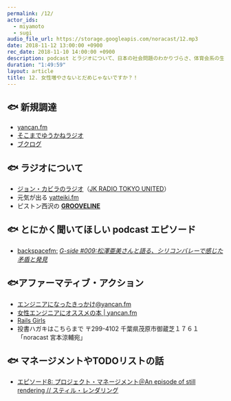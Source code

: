 ```yaml
---
permalink: /12/
actor_ids:
  - miyamoto
  - sugi
audio_file_url: https://storage.googleapis.com/noracast/12.mp3
date: 2018-11-12 13:00:00 +0900
rec_date: 2018-11-10 14:00:00 +0900
description: podcast とラジオについて、日本の社会問題のわかりづらさ、体育会系の生存者バイアス、歴史ある差別に対するアファーマティブ・アクション、マネージメントやTODOリスト、などについて話しました。
duration: "1:49:59"
layout: article
title: 12. 女性増やさないとだめじゃないですか？！
---
```


## 🐟 新規調達
- [yancan.fm](https://www.yancan.tech/)
- [そこまでゆうかねラジオ](https://anchor.fm/yukaneradio)
- [ブクログ](https://booklog.jp/)


## 🐟 ラジオについて
- [ジョン・カビラのラジオ](http://radiko.jp/share/?sid=FMJ&t=20181109090000&noreload=1)（[JK RADIO TOKYO UNITED](http://radiko.jp/share/?sid=FMJ&t=20181109090000&noreload=1)）
- 元気が出る [yatteiki.fm](https://yatteiki.fm/) 
- ピストン西沢の [**GROOVELINE**](https://www.j-wave.co.jp/original/grooveline/)


## 🐟 とにかく聞いてほしい podcast エピソード
- [backspacefm](http://backspace.fm/episode/g009/)[:](http://backspace.fm/episode/g009/) [*G-side #009:松澤亜美さんと語る、シリコンバレーで感じた矛盾と発見*](http://backspace.fm/episode/g009/)


## 🐟アファーマティブ・アクション
- [エンジニアになったきっかけ@yancan.fm](https://www.yancan.tech/episode/1)
- [女性エンジニアにオススメの本 | yancan.fm](https://www.yancan.tech/episode/2)
- [Rails Girls](http://railsgirls.jp/)
- 投書ハガキはこちらまで 〒299-4102 千葉県茂原市御蔵芝１７６１ 「noracast 宮本涼輔宛」


## 🐟 マネージメントやTODOリストの話
- [エピソード8: プロジェクト・マネージメント＠An episode of still rendering // スティル・レンダリング](https://anchor.fm/stillrendering/episodes/8-e2h6m0)